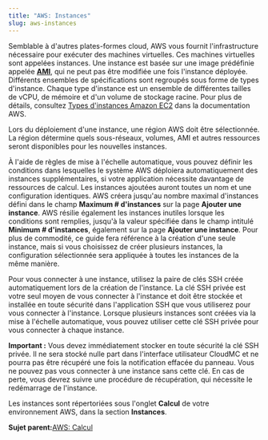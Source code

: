 ```yaml
---
title: "AWS: Instances"
slug: aws-instances
---
```



Semblable à d'autres plates-formes cloud, AWS vous fournit l'infrastructure nécessaire pour exécuter des machines virtuelles. Ces machines virtuelles sont appelées instances. Une instance est basée sur une image prédéfinie appelée **[AMI](aws-amis.md)**, qui ne peut pas être modifiée une fois l'instance déployée. Différents ensembles de spécifications sont regroupés sous forme de types d'instance. Chaque type d'instance est un ensemble de différentes tailles de vCPU, de mémoire et d'un volume de stockage racine. Pour plus de détails, consultez [Types d'instances Amazon EC2](https://aws.amazon.com/fr/ec2/instance-types/) dans la documentation AWS.

Lors du déploiement d'une instance, une région AWS doit être sélectionnée. La région détermine quels sous-réseaux, volumes, AMI et autres ressources seront disponibles pour les nouvelles instances.

À l'aide de règles de mise à l'échelle automatique, vous pouvez définir les conditions dans lesquelles le système AWS déploiera automatiquement des instances supplémentaires, si votre application nécessite davantage de ressources de calcul. Les instances ajoutées auront toutes un nom et une configuration identiques. AWS créera jusqu'au nombre maximal d'instances défini dans le champ **Maximum \# d'instances** sur la page **Ajouter une instance**. AWS résilie également les instances inutiles lorsque les conditions sont remplies, jusqu'à la valeur spécifiée dans le champ intitulé **Minimum \# d'instances**, également sur la page **Ajouter une instance**. Pour plus de commodité, ce guide fera référence à la création d'une seule instance, mais si vous choisissez de créer plusieurs instances, la configuration sélectionnée sera appliquée à toutes les instances de la même manière.

Pour vous connecter à une instance, utilisez la paire de clés SSH créée automatiquement lors de la création de l'instance. La clé SSH privée est votre seul moyen de vous connecter à l'instance et doit être stockée et installée en toute sécurité dans l'application SSH que vous utiliserez pour vous connecter à l'instance. Lorsque plusieurs instances sont créées via la mise à l'échelle automatique, vous pouvez utiliser cette clé SSH privée pour vous connecter à chaque instance.

**Important :** Vous devez immédiatement stocker en toute sécurité la clé SSH privée. Il ne sera stocké nulle part dans l'interface utilisateur CloudMC et ne pourra pas être récupéré une fois la notification effacée du panneau. Vous ne pouvez pas vous connecter à une instance sans cette clé. En cas de perte, vous devrez suivre une procédure de récupération, qui nécessite le redémarrage de l'instance.

Les instances sont répertoriées sous l'onglet **Calcul** de votre environnement AWS, dans la section **Instances**.

**Sujet parent:**[AWS: Calcul](aws-compute.md)

